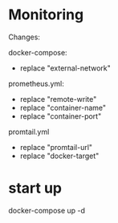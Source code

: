 # Monitoring

Changes:

docker-compose:
- replace "external-network"

prometheus.yml:
- replace "remote-write"
- replace "container-name"
- replace "container-port"

promtail.yml
- replace "promtail-url"
- replace "docker-target"

# start up

docker-compose up -d
